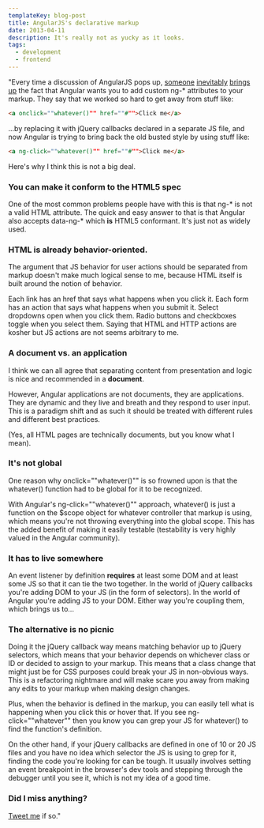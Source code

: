 ```yaml
---
templateKey: blog-post
title: AngularJS's declarative markup
date: 2013-04-11
description: It's really not as yucky as it looks.
tags:
  - development
  - frontend
---
```


"Every time a discussion of AngularJS pops up, [someone](http://www.reddit.com/r/programming/comments/y6vw0/angularjs_an_awesome_javascript_library/c5sygyn) [inevitably](https://news.ycombinator.com/item?id=5526058) [brings](https://news.ycombinator.com/item?id=4375821) [up](https://news.ycombinator.com/item?id=5169170) the fact that Angular wants you to add custom ng-* attributes to your markup. They say that we worked so hard to get away from stuff like:

```html
<a onclick=""whatever()"" href=""#"">Click me</a>
```

...by replacing it with jQuery callbacks declared in a separate JS file, and now Angular is trying to bring back the old busted style by using stuff like:

```html
<a ng-click=""whatever()"" href=""#"">Click me</a>
```

Here's why I think this is not a big deal.

### You can make it conform to the HTML5 spec

One of the most common problems people have with this is that ng-* is not a valid HTML attribute. The quick and easy answer to that is that Angular also accepts data-ng-* which **is** HTML5 conformant. It's just not as widely used.

### HTML is already behavior-oriented.

The argument that JS behavior for user actions should be separated from markup doesn't make much logical sense to me, because HTML itself is built around the notion of behavior.

Each link has an href that says what happens when you click it. Each form has an action that says what happens when you submit it. Select dropdowns open when you click them. Radio buttons and checkboxes toggle when you select them. Saying that HTML and HTTP actions are kosher but JS actions are not seems arbitrary to me.

### A document vs. an application

I think we can all agree that separating content from presentation and logic is nice and recommended in a **document**.

However, Angular applications are not documents, they are applications. They are dynamic and they live and breath and they respond to user input. This is a paradigm shift and as such it should be treated with different rules and different best practices.

(Yes, all HTML pages are technically documents, but you know what I mean).

### It's not global

One reason why onclick=""whatever()"" is so frowned upon is that the whatever() function had to be global for it to be recognized.

With Angular's ng-click=""whatever()"" approach, whatever() is just a function on the $scope object for whatever controller that markup is using, which means you're not throwing everything into the global scope. This has the added benefit of making it easily testable (testability is very highly valued in the Angular community).

### It has to live somewhere

An event listener by definition **requires** at least some DOM and at least some JS so that it can tie the two together. In the world of jQuery callbacks you're adding DOM to your JS (in the form of selectors). In the world of Angular you're adding JS to your DOM. Either way you're coupling them, which brings us to...

### The alternative is no picnic

Doing it the jQuery callback way means matching behavior up to jQuery selectors, which means that your behavior depends on whichever class or ID or decided to assign to your markup. This means that a class change that might just be for CSS purposes could break your JS in non-obvious ways. This is a refactoring nightmare and will make scare you away from making any edits to your markup when making design changes.

Plus, when the behavior is defined in the markup, you can easily tell what is happening when you click this or hover that. If you see ng-click=""whatever"" then you know you can grep your JS for whatever() to find the function's definition.

On the other hand, if your jQuery callbacks are defined in one of 10 or 20 JS files and you have no idea which selector the JS is using to grep for it, finding the code you're looking for can be tough. It usually involves setting an event breakpoint in the browser's dev tools and stepping through the debugger until you see it, which is not my idea of a good time.

### Did I miss anything?

[Tweet me](http://twitter.com/mcrittenden) if so."